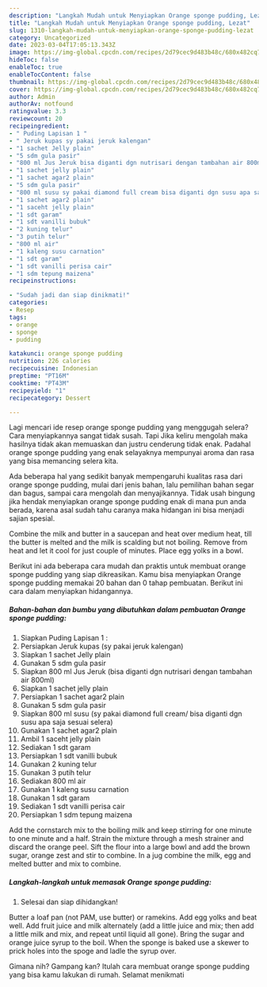 ```yaml
---
description: "Langkah Mudah untuk Menyiapkan Orange sponge pudding, Lezat"
title: "Langkah Mudah untuk Menyiapkan Orange sponge pudding, Lezat"
slug: 1310-langkah-mudah-untuk-menyiapkan-orange-sponge-pudding-lezat
category: Uncategorized
date: 2023-03-04T17:05:13.343Z
image: https://img-global.cpcdn.com/recipes/2d79cec9d483b48c/680x482cq70/orange-sponge-pudding-foto-resep-utama.jpg
hideToc: false
enableToc: true
enableTocContent: false
thumbnail: https://img-global.cpcdn.com/recipes/2d79cec9d483b48c/680x482cq70/orange-sponge-pudding-foto-resep-utama.jpg
cover: https://img-global.cpcdn.com/recipes/2d79cec9d483b48c/680x482cq70/orange-sponge-pudding-foto-resep-utama.jpg
author: Admin
authorAv: notfound
ratingvalue: 3.3
reviewcount: 20
recipeingredient:
- " Puding Lapisan 1 "
- " Jeruk kupas sy pakai jeruk kalengan"
- "1 sachet Jelly plain"
- "5 sdm gula pasir"
- "800 ml Jus Jeruk bisa diganti dgn nutrisari dengan tambahan air 800ml"
- "1 sachet jelly plain"
- "1 sachet agar2 plain"
- "5 sdm gula pasir"
- "800 ml susu sy pakai diamond full cream bisa diganti dgn susu apa saja sesuai selera"
- "1 sachet agar2 plain"
- "1 saceht jelly plain"
- "1 sdt garam"
- "1 sdt vanilli bubuk"
- "2 kuning telur"
- "3 putih telur"
- "800 ml air"
- "1 kaleng susu carnation"
- "1 sdt garam"
- "1 sdt vanilli perisa cair"
- "1 sdm tepung maizena"
recipeinstructions:

- "Sudah jadi dan siap dinikmati!"
categories:
- Resep
tags:
- orange
- sponge
- pudding

katakunci: orange sponge pudding 
nutrition: 226 calories
recipecuisine: Indonesian
preptime: "PT16M"
cooktime: "PT43M"
recipeyield: "1"
recipecategory: Dessert

---
```



Lagi mencari ide resep orange sponge pudding yang menggugah selera? Cara menyiapkannya sangat tidak susah. Tapi Jika keliru mengolah maka hasilnya tidak akan memuaskan dan justru cenderung tidak enak. Padahal orange sponge pudding yang enak selayaknya mempunyai aroma dan rasa yang bisa memancing selera kita.


Ada beberapa hal yang sedikit banyak mempengaruhi kualitas rasa dari orange sponge pudding, mulai dari jenis bahan, lalu pemilihan bahan segar dan bagus, sampai cara mengolah dan menyajikannya. Tidak usah bingung jika hendak menyiapkan orange sponge pudding enak di mana pun anda berada, karena asal sudah tahu caranya maka hidangan ini bisa menjadi sajian spesial.

Combine the milk and butter in a saucepan and heat over medium heat, till the butter is melted and the milk is scalding but not boiling. Remove from heat and let it cool for just couple of minutes. Place egg yolks in a bowl.


Berikut ini ada beberapa cara mudah dan praktis untuk membuat orange sponge pudding yang siap dikreasikan. Kamu bisa menyiapkan Orange sponge pudding memakai 20 bahan dan 0 tahap pembuatan. Berikut ini cara dalam menyiapkan hidangannya.

<!--inarticleads1-->

##### Bahan-bahan dan bumbu yang dibutuhkan dalam pembuatan Orange sponge pudding:

1. Siapkan  Puding Lapisan 1 :
1. Persiapkan  Jeruk kupas (sy pakai jeruk kalengan)
1. Siapkan 1 sachet Jelly plain
1. Gunakan 5 sdm gula pasir
1. Siapkan 800 ml Jus Jeruk (bisa diganti dgn nutrisari dengan tambahan air 800ml)
1. Siapkan 1 sachet jelly plain
1. Persiapkan 1 sachet agar2 plain
1. Gunakan 5 sdm gula pasir
1. Siapkan 800 ml susu (sy pakai diamond full cream/ bisa diganti dgn susu apa saja sesuai selera)
1. Gunakan 1 sachet agar2 plain
1. Ambil 1 saceht jelly plain
1. Sediakan 1 sdt garam
1. Persiapkan 1 sdt vanilli bubuk
1. Gunakan 2 kuning telur
1. Gunakan 3 putih telur
1. Sediakan 800 ml air
1. Gunakan 1 kaleng susu carnation
1. Gunakan 1 sdt garam
1. Sediakan 1 sdt vanilli perisa cair
1. Persiapkan 1 sdm tepung maizena


Add the cornstarch mix to the boiling milk and keep stirring for one minute to one minute and a half. Strain the mixture through a mesh strainer and discard the orange peel. Sift the flour into a large bowl and add the brown sugar, orange zest and stir to combine. In a jug combine the milk, egg and melted butter and mix to combine. 

<!--inarticleads2-->

##### Langkah-langkah untuk memasak Orange sponge pudding:


1. Selesai dan siap dihidangkan!

Butter a loaf pan (not PAM, use butter) or ramekins. Add egg yolks and beat well. Add fruit juice and milk alternately (add a little juice and mix; then add a little milk and mix, and repeat until liquid all gone). Bring the sugar and orange juice syrup to the boil. When the sponge is baked use a skewer to prick holes into the spoge and ladle the syrup over. 

Gimana nih? Gampang kan? Itulah cara membuat orange sponge pudding yang bisa kamu lakukan di rumah. Selamat menikmati
